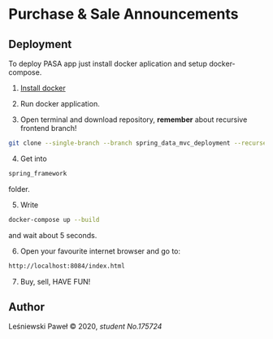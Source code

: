 # Purchase & Sale Announcements 

## Deployment

To deploy PASA app just install docker aplication and setup docker-compose.

1. [Install docker](https://https://www.docker.com/get-started "Install page")

2. Run docker application.

3. Open terminal and download repository, **remember** about recursive frontend branch!

```bash
git clone --single-branch --branch spring_data_mvc_deployment --recurse-submodules -j8 git://github.com/creativecbr/spring_framework.git
```
4. Get into
```bash
spring_framework
```
folder.

5. Write 
```bash
docker-compose up --build
``` 
and wait about 5 seconds.

6. Open your favourite internet browser and go to:

```bash
http://localhost:8084/index.html
```

7. Buy, sell, HAVE FUN!

## Author
Leśniewski Paweł © 2020, *student No.175724*
